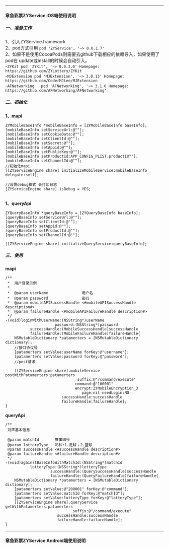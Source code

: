 ***
#### 章鱼彩票ZYService iOS端使用说明
##### 一、准备工作
1、引入ZYService.framework  
2、pod方式引用 `pod 'ZYService', '~> 0.0.1.7'  `  
2、如果不是使用CocoaPods则需要去github下载相应的依赖导入，如果使用了pod在 update或install的时候会自动引入。  
-`ZYKit pod 'ZYKit', '~> 0.0.3.0' Homepage: https://github.com/ZYLottery/ZYKit`  
-`MJExtension pod 'MJExtension', '~> 3.0.13' Homepage: https://github.com/CoderMJLee/MJExtension`  
-`AFNetworking   pod 'AFNetworking', '~> 3.1.0 Homepage: https://github.com/AFNetworking/AFNetworking'`  

##### 二、初始化
**1、mapi**
```
ZYMobileBaseInfo *mobileBaseInfo = [ZYMobileBaseInfo baseInfo];
[mobileBaseInfo setServiceUrl:@""];
[mobileBaseInfo setCookieData:@""];
[mobileBaseInfo setClientId:@""];
[mobileBaseInfo setSecret:@""];
[mobileBaseInfo setAppid:@""];
[mobileBaseInfo setPublicKey:@""];
[mobileBaseInfo setProductId:APP_CONFIG_PLIST.productI@""];
[mobileBaseInfo setChannelId:@""];
//初始化mapi
[[ZYServiceEngine share] initializeMobileService:mobileBaseInfo delegate:self];

//设置debug模式 会打印日志
[ZYServiceEngine share].isDebug = YES;
    
```

**1、queryApi**

```
ZYQueryBaseInfo *queryBaseInfo = [ZYQueryBaseInfo baseInfo];
[queryBaseInfo setServiceUrl:@""];
[queryBaseInfo setClientId:@""];
[queryBaseInfo setAppid:@""];
[queryBaseInfo setProductId:@""];
[queryBaseInfo setChannelId:@""];

[[ZYServiceEngine share] initializeQueryService:queryBaseInfo];

```
##### 三、使用
**mapi**
```
/**
 *  用户登录示例
 *
 *  @param userName               用户名
 *  @param password               密码
 *  @param mobileAPISuccessHandle <#mobileAPISuccessHandle description#>
 *  @param failureHandle <#mobileAPIFailureHandle description#>
 */
-(void)loginWithUserName:(NSString*)userName
                      password:(NSString*)password
           successHandle:(MobileSuccessHandle)successHandle
           failureHandle:(MobileFailureHandle)failureHandle{
    NSMutableDictionary *patamerters = [NSMutableDictionary dictionary];
    //接口协议号
    [patamerters setValue:userName forKey:@"username"];
    [patamerters setValue:password forKey:@"password"];
    //post请求
    
    [[ZYServiceEngine share].mobileService postWithPatamerters:patamerters
                                suffix:@"/command/execute"
                               command:@"100001"
                               encrypt:ZYMobileEncryption_3
                                  page:nil needLogin:NO
                         successHandle:successHandle
                         failureHandle:failureHandle];
}

```
**queryApi**

```
/**
 对阵基本信息

 @param matchId       赛事编号
 @param lotteryType   彩种:1-足球；2-篮球
 @param successHandle <#successHandle description#>
 @param failureHandle <#failureHandle description#>
 */
-(void)againstBaseInfoWithMatchId:(NSString*)matchId
           lotteryType:(NSString*)lotteryType
                    successHandle:(QuerySuccessHandle)successHandle
                    failureHandle:(QueryFailureHandle)failureHandle{
    NSMutableDictionary *patamerters = [NSMutableDictionary dictionary];
    [patamerters setValue:@"200001" forKey:@"command"];
    [patamerters setValue:matchId forKey:@"matchId"];
    [patamerters setValue:lotteryType forKey:@"lotteryType"];
    [[ZYServiceEngine share].queryService getWithPatamerters:patamerters
                              suffix:@"/command/execute"
                       successHandle:successHandle
                       failureHandle:failureHandle];
}
```

***

#### 章鱼彩票ZYService Android端使用说明
